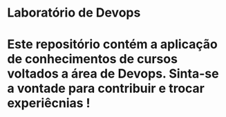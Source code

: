 # Laboratório de Devops
# Este repositório contém a aplicação de conhecimentos de cursos voltados a área de Devops. Sinta-se a vontade para contribuir e trocar experiêcnias !
